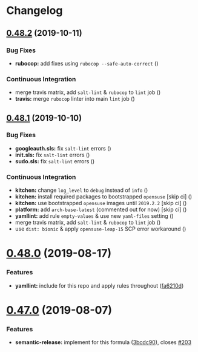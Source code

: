 # Changelog

## [0.48.2](https://github.com/saltstack-formulas/users-formula/compare/v0.48.1...v0.48.2) (2019-10-11)


### Bug Fixes

* **rubocop:** add fixes using `rubocop --safe-auto-correct` ([](https://github.com/saltstack-formulas/users-formula/commit/13dd7f9))


### Continuous Integration

* merge travis matrix, add `salt-lint` & `rubocop` to `lint` job ([](https://github.com/saltstack-formulas/users-formula/commit/99136b5))
* **travis:** merge `rubocop` linter into main `lint` job ([](https://github.com/saltstack-formulas/users-formula/commit/96999c2))

## [0.48.1](https://github.com/saltstack-formulas/users-formula/compare/v0.48.0...v0.48.1) (2019-10-10)


### Bug Fixes

* **googleauth.sls:** fix `salt-lint` errors ([](https://github.com/saltstack-formulas/users-formula/commit/bb27b94))
* **init.sls:** fix `salt-lint` errors ([](https://github.com/saltstack-formulas/users-formula/commit/4cec0ef))
* **sudo.sls:** fix `salt-lint` errors ([](https://github.com/saltstack-formulas/users-formula/commit/560f5e1))


### Continuous Integration

* **kitchen:** change `log_level` to `debug` instead of `info` ([](https://github.com/saltstack-formulas/users-formula/commit/1726e0f))
* **kitchen:** install required packages to bootstrapped `opensuse` [skip ci] ([](https://github.com/saltstack-formulas/users-formula/commit/0ed662d))
* **kitchen:** use bootstrapped `opensuse` images until `2019.2.2` [skip ci] ([](https://github.com/saltstack-formulas/users-formula/commit/f2e1b66))
* **platform:** add `arch-base-latest` (commented out for now) [skip ci] ([](https://github.com/saltstack-formulas/users-formula/commit/1790bae))
* **yamllint:** add rule `empty-values` & use new `yaml-files` setting ([](https://github.com/saltstack-formulas/users-formula/commit/af2d2c0))
* merge travis matrix, add `salt-lint` & `rubocop` to `lint` job ([](https://github.com/saltstack-formulas/users-formula/commit/f17d156))
* use `dist: bionic` & apply `opensuse-leap-15` SCP error workaround ([](https://github.com/saltstack-formulas/users-formula/commit/4d3228b))

# [0.48.0](https://github.com/saltstack-formulas/users-formula/compare/v0.47.0...v0.48.0) (2019-08-17)


### Features

* **yamllint:** include for this repo and apply rules throughout ([fa6210d](https://github.com/saltstack-formulas/users-formula/commit/fa6210d))

# [0.47.0](https://github.com/saltstack-formulas/users-formula/compare/v0.46.1...v0.47.0) (2019-08-07)


### Features

* **semantic-release:** implement for this formula ([3bcdc90](https://github.com/saltstack-formulas/users-formula/commit/3bcdc90)), closes [#203](https://github.com/saltstack-formulas/users-formula/issues/203)
